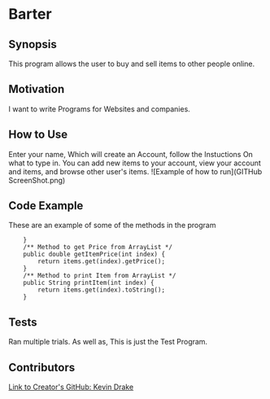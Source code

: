 # Barter
## Synopsis
This program allows the user to buy and sell items to other people online.
## Motivation
I want to write Programs for Websites and companies.
## How to Use
Enter your name, Which will create an Account, follow the Instuctions On what to type in. You can add new items to your account, view your account and items, and browse other user's items.
![Example of how to run](GITHub ScreenShot.png)
## Code Example
These are an example of some of the methods in the program
```
	}
	/** Method to get Price from ArrayList */
	public double getItemPrice(int index) {
		return items.get(index).getPrice();
	}
	/** Method to print Item from ArrayList */
	public String printItem(int index) {
		return items.get(index).toString();
	}
```
## Tests
Ran multiple trials. As well as, This is just the Test Program.
## Contributors
[Link to Creator's GitHub: Kevin Drake](https://github.com/KDrake80)